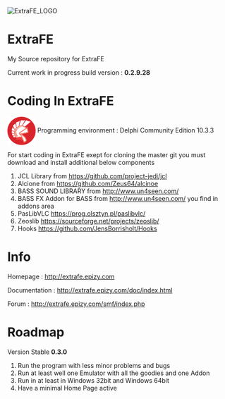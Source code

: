 
![ExtraFE_LOGO](https://i.imgur.com/g7mmko5.png)

# ExtraFE

My Source repository for ExtraFE

Current work in progress build version : <b> 0.2.9.28 </b>


# Coding In ExtraFE

<img src="index.png" width="64" height="64" style="vertical-align:middle"> Programming environment : Delphi Community Edition 10.3.3 



For start coding in ExtraFE exept for cloning the master git you must download and install additional below components

1. JCL Library from https://github.com/project-jedi/jcl
2. Alcione from https://github.com/Zeus64/alcinoe
3. BASS SOUND LIBRARY from http://www.un4seen.com/
4. BASS FX Addon for BASS from http://www.un4seen.com/ you find in addons area
4. PasLibVLC https://prog.olsztyn.pl/paslibvlc/
5. Zeoslib https://sourceforge.net/projects/zeoslib/
6. Hooks https://github.com/JensBorrisholt/Hooks

# Info

Homepage       : http://extrafe.epizy.com

Documentation  : http://extrafe.epizy.com/doc/index.html

Forum          : http://extrafe.epizy.com/smf/index.php 

# Roadmap

Version Stable <b>0.3.0</b>

1. Run the program with less minor problems and bugs
2. Run at least well one Emulator with all the goodies and one Addon
3. Run in at least in Windows 32bit and Windows 64bit
4. Have a minimal Home Page active


